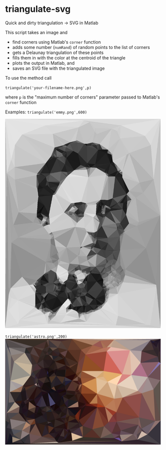 # triangulate-svg
Quick and dirty triangulation -> SVG in Matlab

This script takes an image and 
- find corners using Matlab's `corner` function
- adds some number (`numRand`) of random points to the list of corners
- gets a Delaunay triangulation of these points
- fills them in with the color at the centroid of the triangle
- plots the output in Matlab, and
- saves an SVG file with the triangulated image 


To use the method call

`triangulate('your-filename-here.png',p)` 

where `p` is the "maximum number of corners" parameter passed to Matlab's `corner` function 


Examples: 
`triangulate('emmy.png',600)` 

![Emmy Noether](https://github.com/ojwalch/triangulate-svg/blob/master/emmy.svg "Emmy Noether")


`triangulate('astro.png',200)` 
![Space](https://github.com/ojwalch/triangulate-svg/blob/master/astro.svg "Space")
